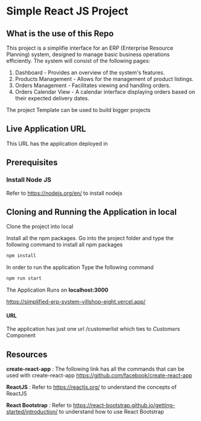 # Simple React JS Project

## What is the use of this Repo

This project is a simplifie interface for an ERP (Enterprise Resource Planning) system, designed to manage basic business operations efficiently.
The system will consist of the following pages:
1. Dashboard - Provides an overview of the system's features.
2. Products Management - Allows for the management of product listings.
3. Orders Management - Facilitates viewing and handling orders.
4. Orders Calendar View - A calendar interface displaying orders based on their expected delivery dates.
   
The project Template can be used to build bigger projects

## Live Application URL
This URL has the application deployed in

## Prerequisites

### Install Node JS
Refer to https://nodejs.org/en/ to install nodejs


## Cloning and Running the Application in local

Clone the project into local

Install all the npm packages. Go into the project folder and type the following command to install all npm packages

```bash
npm install
```

In order to run the application Type the following command

```bash
npm run start
```

The Application Runs on **localhost:3000**

https://simplified-erp-system-villshop-eight.vercel.app/

#### URL

The application has just one url /customerlist which ties to *Customers* Component

## Resources

**create-react-app** : The following link has all the commands that can be used with create-react-app
https://github.com/facebook/create-react-app

**ReactJS** : Refer to https://reactjs.org/ to understand the concepts of ReactJS

**React Bootstrap** : Refer to https://react-bootstrap.github.io/getting-started/introduction/ to understand how to use React Bootstrap
